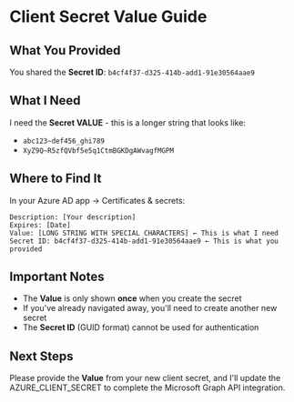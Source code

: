 # Client Secret Value Guide

## What You Provided
You shared the **Secret ID**: `b4cf4f37-d325-414b-add1-91e30564aae9`

## What I Need
I need the **Secret VALUE** - this is a longer string that looks like:
- `abc123~def456_ghi789` 
- `XyZ9Q~R5zfQVbf5e5q1CtmBGKDgAWvagfMGPM`

## Where to Find It
In your Azure AD app → Certificates & secrets:

```
Description: [Your description]
Expires: [Date]
Value: [LONG STRING WITH SPECIAL CHARACTERS] ← This is what I need
Secret ID: b4cf4f37-d325-414b-add1-91e30564aae9 ← This is what you provided
```

## Important Notes
- The **Value** is only shown **once** when you create the secret
- If you've already navigated away, you'll need to create another new secret
- The **Secret ID** (GUID format) cannot be used for authentication

## Next Steps
Please provide the **Value** from your new client secret, and I'll update the AZURE_CLIENT_SECRET to complete the Microsoft Graph API integration.